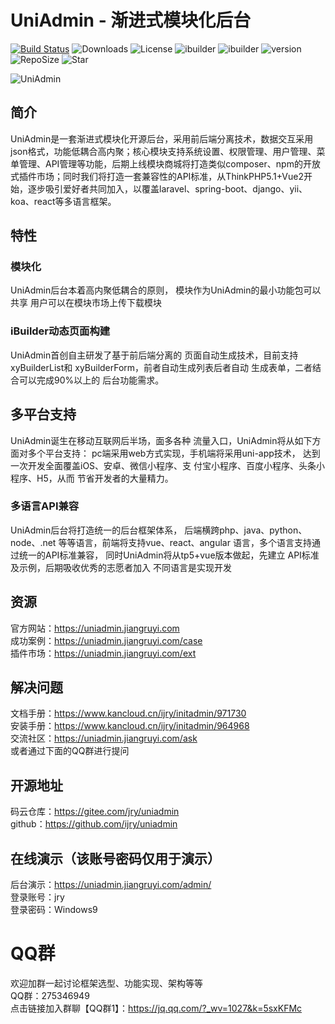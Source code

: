 # UniAdmin - 渐进式模块化后台

[![Build Status](https://travis-ci.org/ijry/initadmin.svg?branch=master)](https://travis-ci.org/ijry/initadmin)
![Downloads](https://img.shields.io/badge/downloads-1K-brightgreen.svg)
![License](https://img.shields.io/badge/license-Apache2-brightgreen.svg)
![ibuilder](https://img.shields.io/badge/ibuilder-yes-brightgreen.svg)
![ibuilder](https://img.shields.io/badge/cloudadmin-%E4%BA%91%E5%90%8E%E5%8F%B0-brightgreen.svg)
![version](https://img.shields.io/badge/initadmin-actionphp-brightgreen.svg)
![RepoSize](https://img.shields.io/github/repo-size/ijry/initadmin.svg)
![Star](https://img.shields.io/github/stars/ijry/initadmin.svg?style=social)

![UniAdmin](https://github.com/ijry/initadmin/raw/master/preview/3.png)

## 简介
UniAdmin是一套渐进式模块化开源后台，采用前后端分离技术，数据交互采用json格式，功能低耦合高内聚；核心模块支持系统设置、权限管理、用户管理、菜单管理、API管理等功能，后期上线模块商城将打造类似composer、npm的开放式插件市场；同时我们将打造一套兼容性的API标准，从ThinkPHP5.1+Vue2开始，逐步吸引爱好者共同加入，以覆盖laravel、spring-boot、django、yii、koa、react等多语言框架。

## 特性

### 模块化
UniAdmin后台本着高内聚低耦合的原则， 模块作为UniAdmin的最小功能包可以共享 用户可以在模块市场上传下载模块

### iBuilder动态页面构建

UniAdmin首创自主研发了基于前后端分离的 页面自动生成技术，目前支持xyBuilderList和 xyBuilderForm，前者自动生成列表后者自动 生成表单，二者结合可以完成90%以上的 后台功能需求。

## 多平台支持

UniAdmin诞生在移动互联网后半场，面多各种 流量入口，UniAdmin将从如下方面对多个平台支持： pc端采用web方式实现，手机端将采用uni-app技术， 达到一次开发全面覆盖iOS、安卓、微信小程序、支 付宝小程序、百度小程序、头条小程序、H5，从而 节省开发者的大量精力。

### 多语言API兼容

UniAdmin后台将打造统一的后台框架体系， 后端横跨php、java、python、node、.net 等等语言，前端将支持vue、react、angular 语言，多个语言支持通过统一的API标准兼容， 同时UniAdmin将从tp5+vue版本做起，先建立 API标准及示例，后期吸收优秀的志愿者加入 不同语言是实现开发

## 资源
官方网站：https://uniadmin.jiangruyi.com  
成功案例：https://uniadmin.jiangruyi.com/case  
插件市场：https://uniadmin.jiangruyi.com/ext  

## 解决问题
文档手册：https://www.kancloud.cn/ijry/initadmin/971730  
安装手册：https://www.kancloud.cn/ijry/initadmin/964968  
交流社区：https://uniadmin.jiangruyi.com/ask  
或者通过下面的QQ群进行提问

## 开源地址
码云仓库：https://gitee.com/jry/uniadmin  
github：https://github.com/ijry/uniadmin  


## 在线演示（该账号密码仅用于演示）
后台演示：https://uniadmin.jiangruyi.com/admin/  
登录账号：jry  
登录密码：Windows9  

# QQ群
欢迎加群一起讨论框架选型、功能实现、架构等等  
QQ群：275346949  
点击链接加入群聊【QQ群1】：https://jq.qq.com/?_wv=1027&k=5sxKFMc
